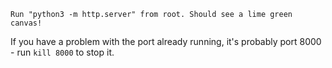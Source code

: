 ```
Run "python3 -m http.server" from root. Should see a lime green canvas!
```

If you have a problem with the port already running, it's probably port 8000 - run `kill 8000` to stop it.